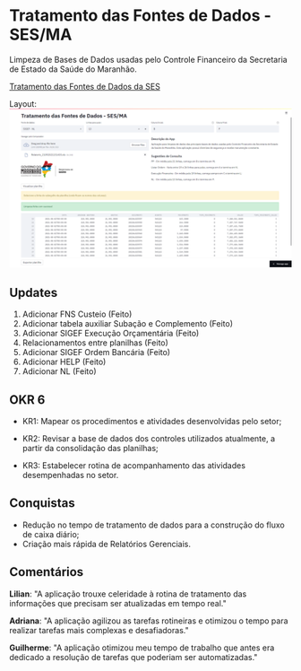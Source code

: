 # Tratamento das Fontes de Dados - SES/MA

Limpeza de Bases de Dados usadas pelo Controle Financeiro da Secretaria de Estado da Saúde do Maranhão.

[Tratamento das Fontes de Dados da SES](https://share.streamlit.io/tiagolofi/sesma_app/main/app.py)

Layout:
![](front.png)

## Updates

1. Adicionar FNS Custeio (Feito)
2. Adicionar tabela auxiliar Subação e Complemento (Feito)
3. Adicionar SIGEF Execução Orçamentária (Feito)
4. Relacionamentos entre planilhas (Feito)
5. Adicionar SIGEF Ordem Bancária (Feito)
6. Adicionar HELP (Feito)
7. Adicionar NL (Feito)

## OKR 6

- KR1: Mapear os procedimentos e atividades desenvolvidas pelo setor;

- KR2: Revisar a base de dados dos controles utilizados atualmente, a partir da consolidação das planilhas;

- KR3: Estabelecer rotina de acompanhamento das atividades desempenhadas no setor. 

## Conquistas

* Redução no tempo de tratamento de dados para a construção do fluxo de caixa diário;
* Criação mais rápida de Relatórios Gerenciais.

## Comentários

**Lilian**: "A aplicação trouxe celeridade à rotina de tratamento das informações que precisam ser atualizadas em tempo real."

**Adriana**: "A aplicação agilizou as tarefas rotineiras e otimizou o tempo para realizar tarefas mais complexas e desafiadoras."

**Guilherme**: "A aplicação otimizou meu tempo de trabalho que antes era dedicado a resolução de tarefas que poderiam ser automatizadas."